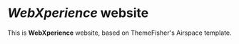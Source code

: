 # _WebXperience_ website

This is **WebXperience** website, based on ThemeFisher's Airspace template.
